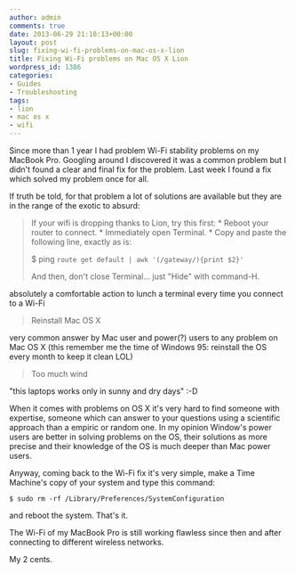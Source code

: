 ```yaml
---
author: admin
comments: true
date: 2013-06-29 21:10:13+00:00
layout: post
slug: fixing-wi-fi-problems-on-mac-os-x-lion
title: Fixing Wi-Fi problems on Mac OS X Lion
wordpress_id: 1386
categories:
- Guides
- Troubleshooting
tags:
- lion
- mac os x
- wifi
---
```


Since more than 1 year I had problem Wi-Fi stability problems on my MacBook Pro. Googling around I discovered it was a common problem but I didn't found a clear and final fix for the problem. Last week I found a fix which solved my problem once for all.

<!-- more -->

If truth be told, for that problem a lot of solutions are available but they are in the range of the exotic to absurd:



<blockquote>
If your wifi is dropping thanks to Lion, try this first:
* Reboot your router to connect.
* Immediately open Terminal.
* Copy and paste the following line, exactly as is:

$ ping `route get default | awk '(/gateway/){print $2}'`
 
And then, don't close Terminal... just "Hide" with command-H.
</blockquote>



absolutely a comfortable action to lunch a terminal every time you connect to a Wi-Fi



<blockquote>
Reinstall Mac OS X 
</blockquote>



very common answer by Mac user and power(?) users to any problem on Mac OS X (this remember me the time of Windows 95: reinstall the OS every month to keep it clean LOL)



<blockquote>
Too much wind
</blockquote>



"this laptops works only in sunny and dry days" :-D

When it comes with problems on OS X it's very hard to find someone with expertise, someone which can answer to your questions using a scientific approach than a empiric or random one. In my opinion Window's power users are better in solving problems on the OS, their solutions as more precise and their knowledge of the OS is much deeper than Mac power users.

Anyway, coming back to the Wi-Fi fix it's very simple, make a Time Machine's copy of your system and type this command:


    
    
    $ sudo rm -rf /Library/Preferences/SystemConfiguration
    



and reboot the system. That's it. 

The Wi-Fi of my MacBook Pro is still working flawless since then and after connecting to different wireless networks. 

My 2 cents.

